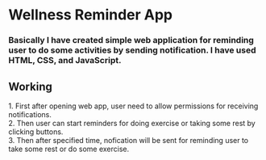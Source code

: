 # Wellness Reminder App

### Basically I have created simple web application for reminding user to do some activities by sending notification. I have used HTML, CSS, and JavaScript.

## Working
<p>
  1. First after opening web app, user need to allow permissions for receiving notifications. <br>
  2. Then user can start reminders for doing exercise or taking some rest by clicking buttons. <br>
  3. Then after specified time, nofication will be sent for reminding user to take some rest or do some exercise. <br>
</p>


